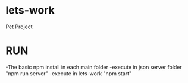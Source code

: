 # lets-work
Pet Project
# RUN
-The basic npm install in each main folder
-execute in json server folder "npm run server"
-execute in lets-work "npm start"
